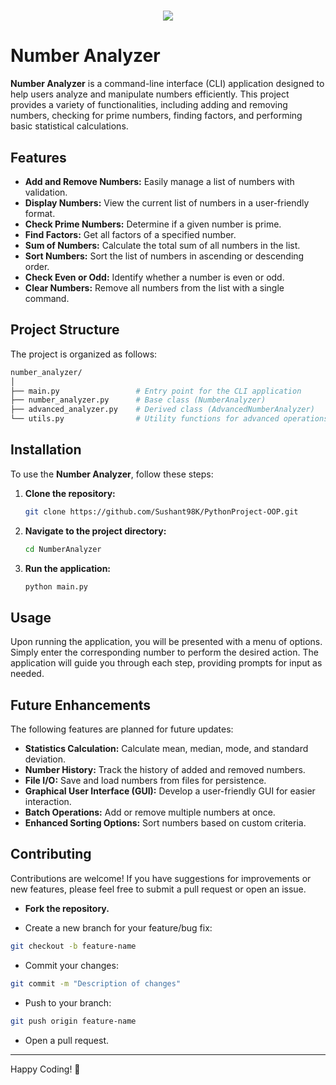 <h1 align="center">
    <img src="https://readme-typing-svg.herokuapp.com/?font=Righteous&size=35&center=true&vCenter=true&width=500&height=70&duration=4000&lines=Hi+There!+👋;+This+is+Number+Analyzer;" />
</h1>

# Number Analyzer

**Number Analyzer** is a command-line interface (CLI) application designed to help users analyze and manipulate numbers efficiently. This project provides a variety of functionalities, including adding and removing numbers, checking for prime numbers, finding factors, and performing basic statistical calculations.

## Features
- **Add and Remove Numbers:** Easily manage a list of numbers with validation.
- **Display Numbers:** View the current list of numbers in a user-friendly format.
- **Check Prime Numbers:** Determine if a given number is prime.
- **Find Factors:** Get all factors of a specified number.
- **Sum of Numbers:** Calculate the total sum of all numbers in the list.
- **Sort Numbers:** Sort the list of numbers in ascending or descending order.
- **Check Even or Odd:** Identify whether a number is even or odd.
- **Clear Numbers:** Remove all numbers from the list with a single command.

## Project Structure

The project is organized as follows:
```bash
number_analyzer/
│
├── main.py                 # Entry point for the CLI application
├── number_analyzer.py      # Base class (NumberAnalyzer)
├── advanced_analyzer.py    # Derived class (AdvancedNumberAnalyzer)
└── utils.py                # Utility functions for advanced operations
```

## Installation

To use the **Number Analyzer**, follow these steps:

1. **Clone the repository:**
   ```bash
   git clone https://github.com/Sushant98K/PythonProject-OOP.git
   ```

2. **Navigate to the project directory:**
   ```bash
   cd NumberAnalyzer
   ```

3. **Run the application:**
   ```bash
   python main.py
   ```

## Usage

Upon running the application, you will be presented with a menu of options. Simply enter the corresponding number to perform the desired action. The application will guide you through each step, providing prompts for input as needed.

## Future Enhancements

The following features are planned for future updates:
- **Statistics Calculation:** Calculate mean, median, mode, and standard deviation.
- **Number History:** Track the history of added and removed numbers.
- **File I/O:** Save and load numbers from files for persistence.
- **Graphical User Interface (GUI):** Develop a user-friendly GUI for easier interaction.
- **Batch Operations:** Add or remove multiple numbers at once.
- **Enhanced Sorting Options:** Sort numbers based on custom criteria.

## Contributing

Contributions are welcome! If you have suggestions for improvements or new features, please feel free to submit a pull request or open an issue.

- **Fork the repository.**

- Create a new branch for your feature/bug fix:
```bash
git checkout -b feature-name
```
- Commit your changes:
```bash
git commit -m "Description of changes"
```
- Push to your branch:
```bash
git push origin feature-name
```
- Open a pull request.

---

Happy Coding! 🎉